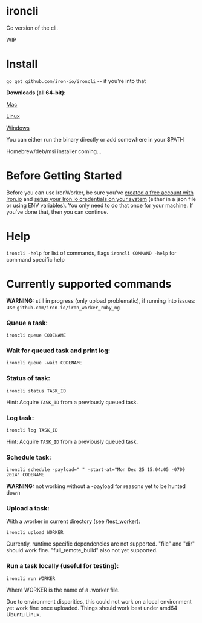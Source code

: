 ironcli
=======

Go version of the cli. 

WIP

# Install

`go get github.com/iron-io/ironcli` -- if you're into that

__Downloads (all 64-bit):__

[Mac](bin/mac/ironcli)

[Linux](bin/linux/ironcli)

[Windows](bin/win/ironcli.exe)

You can either run the binary directly or add somewhere in your $PATH

Homebrew/deb/msi installer coming...

# Before Getting Started

Before you can use IronWorker, be sure you've [created a free account with
Iron.io](http://www.iron.io)
and [setup your Iron.io credentials on your
system](http://dev.iron.io/worker/reference/configuration/) (either in a json
file or using ENV variables). You only need to do that once for your machine. If
you've done that, then you can continue.

# Help

`ironcli -help` for list of commands, flags
`ironcli COMMAND -help` for command specific help

# Currently supported commands

__WARNING:__ still in progress (only upload problematic), if running into issues: use `github.com/iron-io/iron_worker_ruby_ng`

### Queue a task: 

`ironcli queue CODENAME`

### Wait for queued task and print log: 

`ironcli queue -wait CODENAME`

### Status of task:

`ironcli status TASK_ID`

Hint: Acquire `TASK_ID` from a previously queued task.

### Log task:

`ironcli log TASK_ID`

Hint: Acquire `TASK_ID` from a previously queued task.

### Schedule task:

`ironcli schedule -payload=" " -start-at="Mon Dec 25 15:04:05 -0700 2014" CODENAME`

__WARNING:__ not working without a -payload for reasons yet to be hunted down

### Upload a task:

With a .worker in current directory (see /test\_worker):

`ironcli upload WORKER`

Currently, runtime specific dependencies are not supported. "file" and "dir"
should work fine. "full\_remote\_build" also not yet supported.

### Run a task locally (useful for testing):

`ironcli run WORKER`

Where WORKER is the name of a .worker file.

Due to environment disparities, this could not work on a local environment yet
work fine once uploaded. Things should work best under amd64 Ubuntu Linux.
